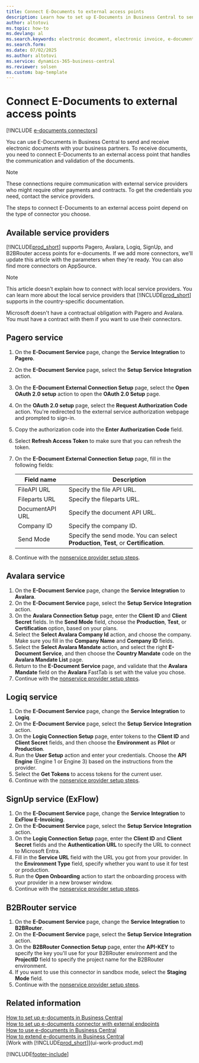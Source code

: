 ```yaml
---
title: Connect E-Documents to external access points
description: Learn how to set up E-Documents in Business Central to send and receive electronic documents with different external access points.
author: altotovi
ms.topic: how-to
ms.devlang: al
ms.search.keywords: electronic document, electronic invoice, e-document, e-invoice, access-point, endpoint, connector, Peppol
ms.search.form: 
ms.date: 07/02/2025
ms.author: altotovi
ms.service: dynamics-365-business-central
ms.reviewer: solsen
ms.custom: bap-template
---
```


# Connect E-Documents to external access points

[!INCLUDE [e-documents connectors](includes/edocuments-connectors-include.md)]

You can use E-Documents in Business Central to send and receive electronic documents with your business partners. To receive documents, you need to connect E-Documents to an external access point that handles the communication and validation of the documents.

 > [!NOTE]
 > These connections require communication with external service providers who might require other payments and contracts. To get the credentials you need, contact the service providers.

The steps to connect E-Documents to an external access point depend on the type of connector you choose.

## Available service providers

[!INCLUDE[prod_short](includes/prod_short.md)] supports Pagero, Avalara, Logiq, SignUp, and B2BRouter access points for e-documents. If we add more connectors, we'll update this article with the parameters when they're ready. You can also find more connectors on AppSource.

> [!NOTE]
> This article doesn't explain how to connect with local service providers. You can learn more about the local service providers that [!INCLUDE[prod_short](includes/prod_short.md)] supports in the country-specific documentation.  

Microsoft doesn't have a contractual obligation with Pagero and Avalara. You must have a contract with them if you want to use their connectors.

## Pagero service

1. On the **E-Document Service** page, change the **Service Integration** to **Pagero**.
2. On the **E-Document Service** page, select the **Setup Service Integration** action.  
3. On the **E-Document External Connection Setup** page, select the **Open OAuth 2.0 setup** action to open the **OAuth 2.0 Setup** page.  
4. On the **OAuth 2.0 setup** page, select the **Request Authorization Code** action. You're redirected to the external service authorization webpage and prompted to sign-in.
5. Copy the authorization code into the **Enter Authorization Code** field.  
6. Select **Refresh Access Token** to make sure that you can refresh the token.
7. On the **E-Document External Connection Setup** page, fill in the following fields:

    | Field name | Description |
    |---|---|
    | FileAPI URL | Specify the file API URL. |
    | Fileparts URL | Specify the fileparts URL. |
    | DocumentAPI URL | Specify the document API URL. |
    | Company ID | Specify the company ID. |
    | Send Mode | Specify the send mode. You can select **Production**, **Test**, or **Certification**. |

8. Continue with the [nonservice provider setup steps](finance-how-setup-edocuments-external.md).  

## Avalara service

1. On the **E-Document Service** page, change the **Service Integration** to **Avalara**.  
2. On the **E-Document Service** page, select the **Setup Service Integration** action.  
3. On the **Avalara Connection Setup** page, enter the **Client ID** and **Client Secret** fields. In the **Send Mode** field, choose the **Production**, **Test**, or **Certification** option, based on your plans.
4. Select the **Select Avalara Company Id** action, and choose the company. Make sure you fill in the **Company Name** and **Company ID** fields.  
5. Select the **Select Avalara Mandate** action, and select the right **E-Document Service**, and then choose the **Country Mandate** code on the **Avalara Mandate List** page.
6. Return to the **E-Document Service** page, and validate that the **Avalara Mandate** field on the **Avalara** FastTab is set with the value you chose.
7. Continue with the [nonservice provider setup steps](finance-how-setup-edocuments-external.md).

## Logiq service

1. On the **E-Document Service** page, change the **Service Integration** to **Logiq**. 
2. On the **E-Document Service** page, select the **Setup Service Integration** action.  
3. On the **Logiq Connection Setup** page, enter tokens to the **Client ID** and **Client Secret** fields, and then choose the **Environment** as **Pilot** or **Production**.
4. Run the **User Setup** action and enter your credentials. Choose the **API Engine** (Engine 1 or Engine 3) based on the instructions from the provider.
5. Select the **Get Tokens** to access tokens for the current user.
6. Continue with the [nonservice provider setup steps](finance-how-setup-edocuments-external.md).

## SignUp service (ExFlow)

1. On the **E-Document Service** page, change the **Service Integration** to **ExFlow E-Invoicing**.  
2. On the **E-Document Service** page, select the **Setup Service Integration** action.  
3. On the **Logiq Connection Setup** page, enter the **Client ID** and **Client Secret** fields and the **Authentication URL** to specify the URL to connect to Microsoft Entra.  
4. Fill in the **Service URL** field with the URL you got from your provider. In the **Environment Type** field, specify whether you want to use it for test or production.
5. Run the **Open Onboarding** action to start the onboarding process with your provider in a new browser window.  
6. Continue with the [nonservice provider setup steps](finance-how-setup-edocuments-external.md).

## B2BRouter service

1. On the **E-Document Service** page, change the **Service Integration** to **B2BRouter**.  
2. On the **E-Document Service** page, select the **Setup Service Integration** action.
3. On the **B2BRouter Connection Setup** page, enter the **API-KEY** to specify the key you'll use for your B2BRouter environment and the **ProjectID** field to specify the project name for the B2BRouter environment.
4. If you want to use this connector in sandbox mode, select the **Staging Mode** field.  
5. Continue with the [nonservice provider setup steps](finance-how-setup-edocuments-external.md).

## Related information

[How to set up e-documents in Business Central](finance-how-setup-edocuments.md)  
[How to set up e-documents connector with external endpoints](finance-how-setup-edocuments-external.md)  
[How to use e-documents in Business Central](finance-how-use-edocuments.md)  
[How to extend e-documents in Business Central](/dynamics365/business-central/dev-itpro/developer/devenv-extend-edocuments)  
[Work with [!INCLUDE[prod_short](includes/prod_short.md)]](ui-work-product.md)  

[!INCLUDE[footer-include](includes/footer-banner.md)]
